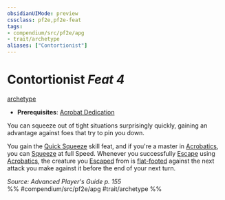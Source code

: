 ```yaml
---
obsidianUIMode: preview
cssclass: pf2e,pf2e-feat
tags:
- compendium/src/pf2e/apg
- trait/archetype
aliases: ["Contortionist"]
---
```

# Contortionist  *Feat 4*  
[archetype](archetype.md "Archetype Feat Trait")  

- **Prerequisites**: [Acrobat Dedication](acrobat-dedication-apg.md)

You can squeeze out of tight situations surprisingly quickly, gaining an advantage against foes that try to pin you down.

You gain the [Quick Squeeze](quick-squeeze.md) skill feat, and if you're a master in [Acrobatics](skills.md#Acrobatics), you can [Squeeze](squeeze.md) at full Speed. Whenever you successfully [Escape](escape.md) using [Acrobatics](skills.md#Acrobatics), the creature you [Escaped](escape.md) from is [flat-footed](conditions.md#Flat-footed) against the next attack you make against it before the end of your next turn.

*Source: Advanced Player's Guide p. 155*  
%% #compendium/src/pf2e/apg #trait/archetype %%